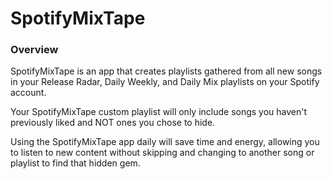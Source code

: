 # SpotifyMixTape

### Overview

SpotifyMixTape is an app that creates playlists gathered from all new songs in your Release Radar, Daily Weekly, and Daily Mix playlists on your Spotify account.

Your SpotifyMixTape custom playlist will only include songs you haven't previously liked and NOT ones you chose to hide.

Using the SpotifyMixTape app daily will save time and energy, allowing you to listen to new content without skipping and changing to another song or playlist to find that hidden gem.  